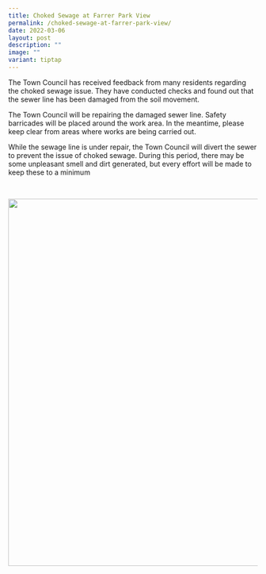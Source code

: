 ```yaml
---
title: Choked Sewage at Farrer Park View
permalink: /choked-sewage-at-farrer-park-view/
date: 2022-03-06
layout: post
description: ""
image: ""
variant: tiptap
---
```

<p>The Town Council has received feedback from many residents regarding the
choked sewage issue. They have conducted checks and found out that the
sewer line has been damaged from the soil movement.</p>
<p>The Town Council will be repairing the damaged sewer line. Safety barricades
will be placed around the work area. In the meantime, please keep clear
from areas where works are being carried out.</p>
<p>While the sewage line is under repair, the Town Council will divert the
sewer to prevent the issue of choked sewage. During this period, there
may be some unpleasant smell and dirt generated, but every effort will
be made to keep these to a minimum</p>
<p>
<br>
</p>
<div class="isomer-image-wrapper">
<img style="width: 740px; color: rgb(0, 0, 0); font-family: system-ui, -apple-system, &quot;system-ui&quot;, &quot;Segoe UI&quot;, Roboto, Oxygen, Ubuntu, Cantarell, &quot;Open Sans&quot;, &quot;Helvetica Neue&quot;, sans-serif; font-size: medium; font-style: normal; font-variant-ligatures: normal; font-variant-caps: normal; font-weight: 400; letter-spacing: normal; orphans: 2; text-align: start; text-indent: 0px; text-transform: none; widows: 2; word-spacing: 0px; -webkit-text-stroke-width: 0px; white-space: normal; text-decoration-thickness: initial; text-decoration-style: initial; text-decoration-color: initial;" height="auto" width="100%" src="https://moca.sgp1.cdn.digitaloceanspaces.com/News%20%26%20Notices/62261d5b1114bbae09c6620d_274922809_1882509128616049_4385590070328147890_n.webp">
</div>
<p></p>